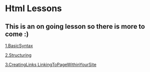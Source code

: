 # **Html Lessons**
## This is an on going lesson so there is more to come :)

[1.BasicSyntax](1.BasicSyntax)

[2.Structuring](2.Structuring)

[3.CreatingLinks](3.CreatingLinks)[     LinkingToPageWithinYourSite](LinkingToPageWithinYourSite)


